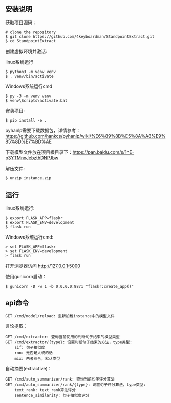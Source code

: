 安装说明
-------

获取项目源码 :

    # clone the repository
    $ git clone https://github.com/4keyboardman/StandpointExtract.git
    $ cd StandpointExtract

创建虚拟环境并激活:

linux系统运行

    $ python3 -m venv venv
    $ . venv/bin/activate

Windows系统运行cmd

    $ py -3 -m venv venv
    $ venv\Scripts\activate.bat

安装项目:

    $ pip install -e .

pyhanlp需要下载数据包，详情参考：https://github.com/hankcs/pyhanlp/wiki/%E6%89%8B%E5%8A%A8%E9%85%8D%E7%BD%AE

下载模型文件放在项目根目录下：https://pan.baidu.com/s/1hE-p3YTMnxJebzthDNPJbw

解压文件:

    $ unzip instance.zip


运行
---

linux系统运行:

    $ export FLASK_APP=flaskr
    $ export FLASK_ENV=development
    $ flask run

Windows系统运行cmd:

    > set FLASK_APP=flaskr
    > set FLASK_ENV=development
    > flask run

打开浏览器访问 http://127.0.0.1:5000

使用gunicorn启动：

    $ gunicorn -D -w 1 -b 0.0.0.0:8871 "flaskr:create_app()"

api命令
---
    GET /cmd/model/reload: 重新加载instance中的模型文件
    
言论提取：
    
    GET /cmd/extractor: 查询当前使用的判断句子结束的模型类型
    GET /cmd/extractor/{type}: 设置判断句子结束的方法，type类型: 
        sif: 句子相似度
        rnn: 是否是人说的话
        mix: 两者综合，默认类型
        
自动摘要(extractive)：

    GET /cmd/auto_summarizer/rank: 查询当前句子评分算法
    GET /cmd/auto_summarizer/rank/{type}: 设置句子评分算法，type类型: 
        text_rank: text_rank算法评分
        sentence_similarity: 句子相似度评分
        
